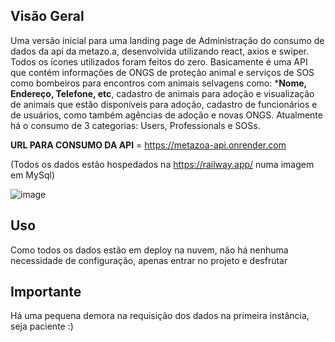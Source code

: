 ﻿## Visão Geral
 Uma versão inicial para uma landing page de Administração do consumo de dados da api da metazo.a, desenvolvida utilizando react, axios e swiper. Todos os ícones utilizados foram feitos do zero.
Basicamente é uma API que contém informações de ONGS de proteção animal e serviços de SOS como bombeiros para encontros com animais selvagens como: ***Nome, Endereço, Telefone, etc**, cadastro de animais para adoção e visualização de animais que estão disponíveis para adoção, cadastro de funcionários e de usuários, como também agências de adoção e novas ONGS.
Atualmente há o consumo de 3 categorias: Users, Professionals e SOSs.

**URL PARA CONSUMO DA API** =  https://metazoa-api.onrender.com 

(Todos os dados estão hospedados na https://railway.app/ numa imagem em MySql)

![image](https://github.com/callmetwod/Metazo.a/assets/90729142/9fde37b5-54e9-4623-a660-2528c4f71624)

## Uso
Como todos os dados estão em deploy na nuvem, não há nenhuma necessidade de configuração, apenas entrar no projeto e desfrutar

## Importante
Há uma pequena demora na requisição dos dados na primeira instância, seja paciente :)

 
 
